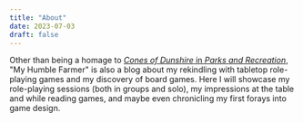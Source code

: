```yaml
---
title: "About"
date: 2023-07-03
draft: false
---
```


Other than being a homage to [_Cones of Dunshire_ in _Parks and Recreation_](https://www.youtube.com/watch?v=etPLaJWVPY4), "My Humble Farmer" is also a blog about my rekindling with tabletop role-playing games and my discovery of board games. Here I will showcase my role-playing sessions (both in groups and solo), my impressions at the table and while reading games, and maybe even chronicling my first forays into game design.